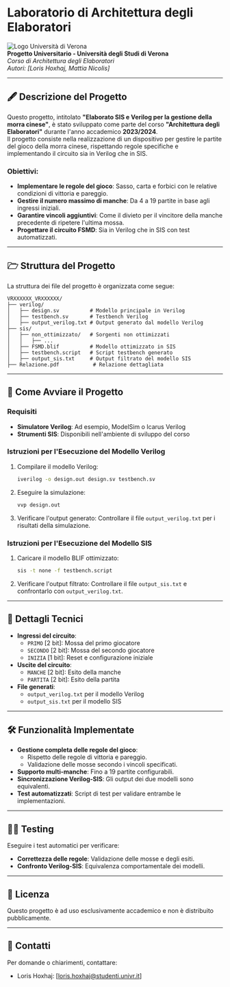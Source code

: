 # Laboratorio di Architettura degli Elaboratori
![Logo Università di Verona](https://www.univr.it/documents/20142/0/A-Logo_Univr_Rettore_2016-02.png/c6839c11-83c2-cec9-308e-828dc4b43620?t=1552921491487)  
**Progetto Universitario - Università degli Studi di Verona**  
_Corso di Architettura degli Elaboratori_  
_Autori: [Loris Hoxhaj, Mattia Nicolis]_  

---

## 🖋 Descrizione del Progetto
Questo progetto, intitolato **"Elaborato SIS e Verilog per la gestione della morra cinese"**, è stato sviluppato come parte del corso **"Architettura degli Elaboratori"** durante l'anno accademico **2023/2024**.  
Il progetto consiste nella realizzazione di un dispositivo per gestire le partite del gioco della morra cinese, rispettando regole specifiche e implementando il circuito sia in Verilog che in SIS.

### Obiettivi:
- **Implementare le regole del gioco**: Sasso, carta e forbici con le relative condizioni di vittoria e pareggio.
- **Gestire il numero massimo di manche**: Da 4 a 19 partite in base agli ingressi iniziali.
- **Garantire vincoli aggiuntivi**: Come il divieto per il vincitore della manche precedente di ripetere l'ultima mossa.
- **Progettare il circuito FSMD**: Sia in Verilog che in SIS con test automatizzati.

---

## 🗁 Struttura del Progetto
La struttura dei file del progetto è organizzata come segue:
```
VRXXXXXX_VRXXXXXX/
├── verilog/
│   ├── design.sv          # Modello principale in Verilog
│   ├── testbench.sv       # Testbench Verilog
│   ├── output_verilog.txt # Output generato dal modello Verilog
├── sis/
│   ├── non_ottimizzato/   # Sorgenti non ottimizzati
│   │   ├── ...
│   ├── FSMD.blif          # Modello ottimizzato in SIS
│   ├── testbench.script   # Script testbench generato
│   ├── output_sis.txt     # Output filtrato del modello SIS
├── Relazione.pdf           # Relazione dettagliata
```

---

## 🚀 Come Avviare il Progetto
### Requisiti
- **Simulatore Verilog**: Ad esempio, ModelSim o Icarus Verilog
- **Strumenti SIS**: Disponibili nell'ambiente di sviluppo del corso

### Istruzioni per l'Esecuzione del Modello Verilog
1. Compilare il modello Verilog:
   ```bash
   iverilog -o design.out design.sv testbench.sv
   ```
2. Eseguire la simulazione:
   ```bash
   vvp design.out
   ```
3. Verificare l'output generato:
   Controllare il file `output_verilog.txt` per i risultati della simulazione.

### Istruzioni per l'Esecuzione del Modello SIS
1. Caricare il modello BLIF ottimizzato:
   ```bash
   sis -t none -f testbench.script
   ```
2. Verificare l'output filtrato:
   Controllare il file `output_sis.txt` e confrontarlo con `output_verilog.txt`.

---

## 🔰 Dettagli Tecnici
- **Ingressi del circuito**:
  - `PRIMO` [2 bit]: Mossa del primo giocatore
  - `SECONDO` [2 bit]: Mossa del secondo giocatore
  - `INIZIA` [1 bit]: Reset e configurazione iniziale
- **Uscite del circuito**:
  - `MANCHE` [2 bit]: Esito della manche
  - `PARTITA` [2 bit]: Esito della partita
- **File generati**:
  - `output_verilog.txt` per il modello Verilog
  - `output_sis.txt` per il modello SIS

---

## 🛠️ Funzionalità Implementate
- **Gestione completa delle regole del gioco**:
  - Rispetto delle regole di vittoria e pareggio.
  - Validazione delle mosse secondo i vincoli specificati.
- **Supporto multi-manche**: Fino a 19 partite configurabili.
- **Sincronizzazione Verilog-SIS**: Gli output dei due modelli sono equivalenti.
- **Test automatizzati**: Script di test per validare entrambe le implementazioni.

---

## 🥽‍♂️ Testing
Eseguire i test automatici per verificare:
- **Correttezza delle regole**: Validazione delle mosse e degli esiti.
- **Confronto Verilog-SIS**: Equivalenza comportamentale dei modelli.

---

## 📜 Licenza
Questo progetto è ad uso esclusivamente accademico e non è distribuito pubblicamente.

---

## 🧡 Contatti
Per domande o chiarimenti, contattare:
- Loris Hoxhaj: [loris.hoxhaj@studenti.univr.it]
  

